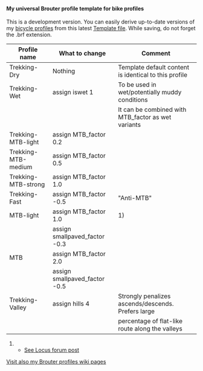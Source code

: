 #### My universal Brouter profile template for bike profiles

This is a development version. You can easily derive up-to-date versions of my [bicycle profiles](https://github.com/poutnikl/Brouter-profiles/wiki/Bicycle-Trekking-profiles) from this latest [Template file](https://raw.githubusercontent.com/poutnikl/Trekking-Poutnik/master/Trekking-Poutnik.brf). 
While saving, do not forget the .brf extension.

|Profile name          |What to change                  |Comment                                              |
|----------------------|--------------------------------|-----------------------------------------------------|
|Trekking-Dry          |Nothing                         |Template default content is identical to this profile|
|Trekking-Wet          |assign iswet 1                  |To be used in wet/potentially muddy conditions       |
|                      |                                |It can be combined with MTB_factor as wet variants   |
|Trekking-MTB-light    |assign MTB_factor 0.2           |                                                     |
|Trekking-MTB-medium   |assign MTB_factor 0.5           |                                                     |
|Trekking-MTB-strong   |assign MTB_factor 1.0           |                                                     |
|Trekking-Fast         |assign MTB_factor -0.5          | "Anti-MTB"                                          |
|MTB-light             |assign MTB_factor 1.0           |  1)                                                 |
|                      |assign smallpaved_factor -0.3   |                                                     |
|MTB                   |assign MTB_factor 2.0           |                                                     |
|                      |assign smallpaved_factor -0.5   |                                                     |
|Trekking-Valley       |assign hills 4                  | Strongly penalizes ascends/descends. Prefers large  |
|                      |                                | percentage of flat-like route along the valleys     |


1) - [See Locus forum post](http://forum.locusmap.eu/index.php?topic=4883.msg41428#msg41428)

[Visit also my Brouter profiles wiki pages](https://github.com/poutnikl/Brouter-profiles/wiki)
